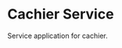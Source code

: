 # Cachier Service

Service application for cachier.


<!--
TODO: create websocket connecting to cachier (might require two different services)
TODO: add support with other languages for cachier package
TODO: move from prints to logging
TODO: document methods
TODO: remove print statements that aren't as useful for server logs
TODO: rename cache_* request body fields to key, value, expiration only
TODO: add tests
TODO: refactor data source to use sqlite3 instead of json
TODO: cron job to backup data

next release:
TODO: add cli to manage cache like redis-cli
TODO: cron job to delete expired cache?
TODO: support queries with keys with quotes
TODO: raise errors everywhere in package where applicable, ex. if key is NoneType
TODO: create a context manager for the sqlite database connection
TODO: fix created column not being set as a datetime object
TODO: test rest endpoint set without expiry field
TODO: add an option to use ram disk for cache
-->

<!-- ## Table of Contents

- [Installation](#installation)
- [Usage](#usage)
- [Support](#support)
- [Contributing](#contributing)

## Installation

Download to your project directory, add `README.md`, and commit:

```sh
curl -LO http://git.io/Xy0Chg
git add README.md
git commit -m "Use README Boilerplate"
```

## Usage

Replace the contents of `README.md` with your project's:

- Name
- Description
- Installation instructions
- Usage instructions
- Support instructions
- Contributing instructions
- License

Feel free to remove any sections that aren't applicable to your project.

## Support

Please [open an issue](https://github.com/fraction/readme-boilerplate/issues/new) for support.

## Contributing

Please contribute using [Github Flow](https://guides.github.com/introduction/flow/). Create a branch, add commits, and [open a pull request](https://github.com/fraction/readme-boilerplate/compare/). -->
